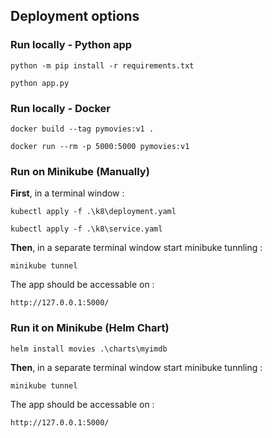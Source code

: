 ## Deployment options

### Run locally - Python app
```shell
python -m pip install -r requirements.txt
```

```shell
python app.py
```

### Run locally - Docker
```docker build --tag pymovies:v1 .```

```docker run --rm -p 5000:5000 pymovies:v1```

### Run on Minikube (Manually)

**First**, in a terminal window  :

``` kubectl apply -f .\k8\deployment.yaml ```

``` kubectl apply -f .\k8\service.yaml ```

**Then**, in a separate terminal window start minibuke tunnling :

``` minikube tunnel ```

The app should be accessable on :

``` http://127.0.0.1:5000/ ``` 


### Run it on Minikube (Helm Chart)

``` helm install movies .\charts\myimdb ``` 

**Then**, in a separate terminal window start minibuke tunnling :

``` minikube tunnel ```

The app should be accessable on :

``` http://127.0.0.1:5000/ ``` 
